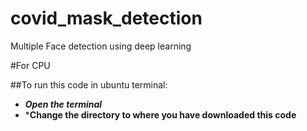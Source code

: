 # covid_mask_detection
Multiple Face detection using deep learning

#For CPU

##To run this code in ubuntu terminal:
* ***Open the terminal***
* ***Change the directory to where you have downloaded this code**
